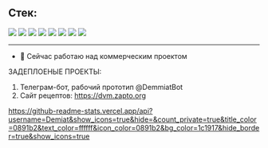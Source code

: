 ## Стек:

<img src="https://img.shields.io/badge/Python-blue?style=flat&logo=Python&logoColor=yellow"/>&nbsp;<img src="https://img.shields.io/badge/Django-7FFFD4?style=flat&logo=Django&logoColor=6A5ACD"/>&nbsp;<img src="https://img.shields.io/badge/HTML-FF6347?style=flat&logo=HTML5&logoColor=white"/>&nbsp;<img src="https://img.shields.io/badge/PostgreSQL-008B8B?style=flat&logo=PostgreSQL&logoColor=black"/>&nbsp;<img src ="https://img.shields.io/badge/Docker-00ADD8?style=flat&logo=docker&logoColor=white"/>&nbsp;<img src="https://img.shields.io/badge/1C-yellow?style=flat&logo=1C-black&logoColor=black"/>&nbsp;<img src ="https://img.shields.io/badge/Linux-FF8C00?style=flat&logo=linux&logoColor=black"/>&nbsp;<img src ="https://img.shields.io/badge/Flask-white?style=flat&logo=flask&logoColor=black"/>
<HR>

- 🔭 Сейчас работаю над коммерческим проектом

ЗАДЕПЛОЕНЫЕ ПРОЕКТЫ:
1) Телеграм-бот, рабочий прототип @DemmiatBot
2) Сайт рецептов: https://dvm.zapto.org

https://github-readme-stats.vercel.app/api?username=Demiat&show_icons=true&hide=&count_private=true&title_color=0891b2&text_color=ffffff&icon_color=0891b2&bg_color=1c1917&hide_border=true&show_icons=true
